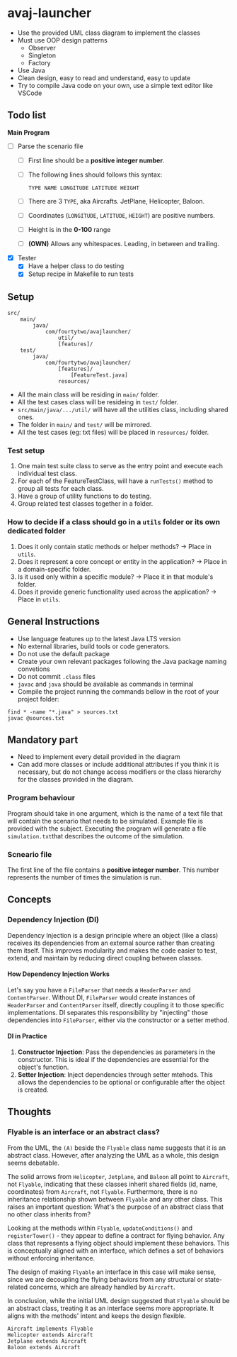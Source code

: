 # avaj-launcher

- Use the provided UML class diagram to implement the classes
- Must use OOP design patterns
    - Observer
    - Singleton
    - Factory
- Use Java
- Clean design, easy to read and understand, easy to update
- Try to compile Java code on your own, use a simple text editor like VSCode

## Todo list

**Main Program**

- [ ] Parse the scenario file
    - [ ] First line should be a **positive integer number**.
    - [ ] The following lines should follows this syntax:
        
        ```text
        TYPE NAME LONGITUDE LATITUDE HEIGHT
        ```

    - [ ] There are 3 `TYPE`, aka Aircrafts. JetPlane, Helicopter, Baloon.
    - [ ] Coordinates (`LONGITUDE`, `LATITUDE`, `HEIGHT`) are positive numbers.
    - [ ] Height is in the **0-100** range
    - [ ] **(OWN)** Allows any whitespaces. Leading, in between and trailing.

- [x] Tester
    - [x] Have a helper class to do testing
    - [x] Setup recipe in Makefile to run tests

## Setup

```text
src/
    main/
        java/
            com/fourtytwo/avajlauncher/
                util/
                [features]/
    test/
        java/
            com/fourtytwo/avajlauncher/
                [features]/
                    [FeatureTest.java]
                resources/
```

- All the main class will be residing in `main/` folder.
- All the test cases class will be resideing in `test/` folder.
- `src/main/java/.../util/` will have all the utilities class, including shared ones.
- The folder in `main/` and `test/` will be mirrored.
- All the test cases (eg: txt files) will be placed in `resources/` folder.

### Test setup

1. One main test suite class to serve as the entry point and execute each individual test class.
2. For each of the FeatureTestClass, will have a `runTests()` method to group all tests for each class.
3. Have a group of utility functions to do testing.
4. Group related test classes together in a folder.

### How to decide if a class should go in a `utils` folder or its own dedicated folder

1. Does it only contain static methods or helper methods? -> Place in `utils`.
2. Does it represent a core concept or entity in the application? -> Place in a domain-specific folder.
3. Is it used only within a specific module? -> Place it in that module's folder.
4. Does it provide generic functionality used across the application? -> Place in `utils`.

## General Instructions

- Use language features up to the latest Java LTS version
- No external libraries, build tools or code generators.
- Do not use the default package
- Create your own relevant packages following the Java package naming convetions
- Do not commit `.class` files
- `javac` and `java` should be available as commands in terminal
- Compile the project running the commands bellow in the root of your project folder:

```shell
find * -name "*.java" > sources.txt
javac @sources.txt
```

## Mandatory part

- Need to implement every detail provided in the diagram
- Can add more classes or include additional attributes if you think it is necessary, but do not change access modifiers or the class hierarchy for the classes provided in the diagram.

### Program behaviour

Program should take in one argument, which is the name of a text file that will contain the scenario that needs to be simulated. Example file is provided with the subject. Executing the program will generate a file `simulation.txt`that describes the outcome of the simulation.

### Scneario file

The first line of the file contains a **positive integer number**. This number represents the number of times the simulation is run.

## Concepts

### Dependency Injection (DI)

Dependency Injection is a design principle where an object (like a class) receives its dependencies from an external source rather than creating them itself. This improves modularity and makes the code easier to test, extend, and maintain by reducing direct coupling between classes.

#### How Dependency Injection Works

Let's say you have a `FileParser` that needs a `HeaderParser` and `ContentParser`. Without DI, `FileParser` would create instances of `HeaderParser` and `ContentParser` itself, directly coupling it to those specific implementations. DI separates this responsibility by "injecting" those dependencies into `FileParser`, either via the constructor or a setter method.

#### DI in Practice

1. **Constructor Injection**: Pass the dependencies as parameters in the constructor. This is ideal if the dependencies are essential for the object's function.
2. **Setter Injection**: Inject dependencies through setter mtehods. This allows the dependencies to be optional or configurable after the object is created.

## Thoughts

### Flyable is an interface or an abstract class?

From the UML, the `(A)` beside the `Flyable` class name suggests that it is an abstract class. However, after analyzing the UML as a whole, this design seems debatable.

The solid arrows from `Helicopter`, `Jetplane`, and `Baloon` all point to `Aircraft`, not `Flyable`, indicating that these classes inherit shared fields (id, name, coordinates) from `Aircraft`, not `Flyable`. Furthermore, there is no inheritance relationship shown between `Flyable` and any other class. This raises an important question: What's the purpose of an abstract class that no other class inherits from?

Looking at the methods within `Flyable`, `updateConditions()` and `registerTower()` - they appear to define a contract for flying behavior. Any class that represents a flying object should implement these behaviors. This is conceptually aligned with an interface, which defines a set of behaviors without enforcing inheritance.

The design of making `Flyable` an interface in this case will make sense, since we are decoupling the flying behaviors from any structural or state-related concerns, which are already handled by `Aircraft`.

In conclusion, while the initial UML design suggested that `Flyable` should be an abstract class, treating it as an interface seems more appropriate. It aligns with the methods' intent and keeps the design flexible.

```text
Aircraft implements Flyable
Helicopter extends Aircraft
Jetplane extends Aircraft
Baloon extends Aircraft
```

